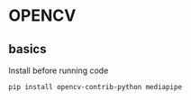# OPENCV
## basics
Install before running code
```bash
pip install opencv-contrib-python mediapipe
```